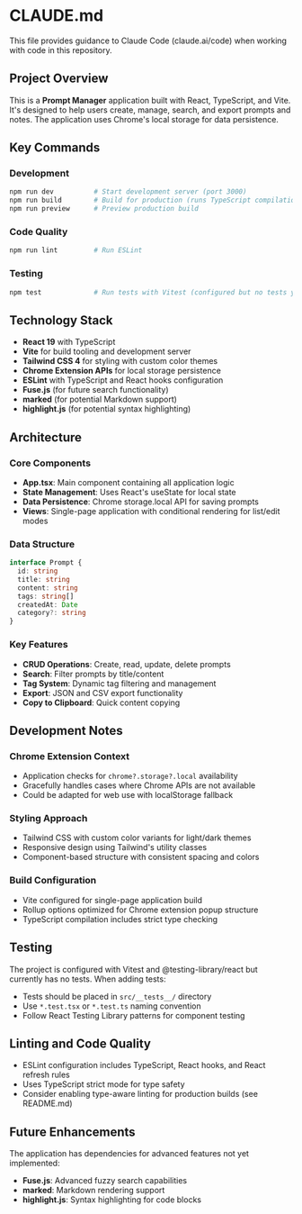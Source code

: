 # CLAUDE.md

This file provides guidance to Claude Code (claude.ai/code) when working with code in this repository.

## Project Overview

This is a **Prompt Manager** application built with React, TypeScript, and Vite. It's designed to help users create, manage, search, and export prompts and notes. The application uses Chrome's local storage for data persistence.

## Key Commands

### Development
```bash
npm run dev          # Start development server (port 3000)
npm run build        # Build for production (runs TypeScript compilation + Vite build)
npm run preview      # Preview production build
```

### Code Quality
```bash
npm run lint         # Run ESLint
```

### Testing
```bash
npm test             # Run tests with Vitest (configured but no tests yet)
```

## Technology Stack

- **React 19** with TypeScript
- **Vite** for build tooling and development server
- **Tailwind CSS 4** for styling with custom color themes
- **Chrome Extension APIs** for local storage persistence
- **ESLint** with TypeScript and React hooks configuration
- **Fuse.js** (for future search functionality)
- **marked** (for potential Markdown support)
- **highlight.js** (for potential syntax highlighting)

## Architecture

### Core Components
- **App.tsx**: Main component containing all application logic
- **State Management**: Uses React's useState for local state
- **Data Persistence**: Chrome storage.local API for saving prompts
- **Views**: Single-page application with conditional rendering for list/edit modes

### Data Structure
```typescript
interface Prompt {
  id: string
  title: string
  content: string
  tags: string[]
  createdAt: Date
  category?: string
}
```

### Key Features
- **CRUD Operations**: Create, read, update, delete prompts
- **Search**: Filter prompts by title/content
- **Tag System**: Dynamic tag filtering and management
- **Export**: JSON and CSV export functionality
- **Copy to Clipboard**: Quick content copying

## Development Notes

### Chrome Extension Context
- Application checks for `chrome?.storage?.local` availability
- Gracefully handles cases where Chrome APIs are not available
- Could be adapted for web use with localStorage fallback

### Styling Approach
- Tailwind CSS with custom color variants for light/dark themes
- Responsive design using Tailwind's utility classes
- Component-based structure with consistent spacing and colors

### Build Configuration
- Vite configured for single-page application build
- Rollup options optimized for Chrome extension popup structure
- TypeScript compilation includes strict type checking

## Testing

The project is configured with Vitest and @testing-library/react but currently has no tests. When adding tests:

- Tests should be placed in `src/__tests__/` directory
- Use `*.test.tsx` or `*.test.ts` naming convention
- Follow React Testing Library patterns for component testing

## Linting and Code Quality

- ESLint configuration includes TypeScript, React hooks, and React refresh rules
- Uses TypeScript strict mode for type safety
- Consider enabling type-aware linting for production builds (see README.md)

## Future Enhancements

The application has dependencies for advanced features not yet implemented:
- **Fuse.js**: Advanced fuzzy search capabilities
- **marked**: Markdown rendering support
- **highlight.js**: Syntax highlighting for code blocks